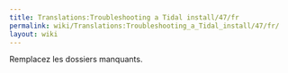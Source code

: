 ```yaml
---
title: Translations:Troubleshooting a Tidal install/47/fr
permalink: wiki/Translations:Troubleshooting_a_Tidal_install/47/fr/
layout: wiki
---
```


Remplacez les dossiers manquants.
